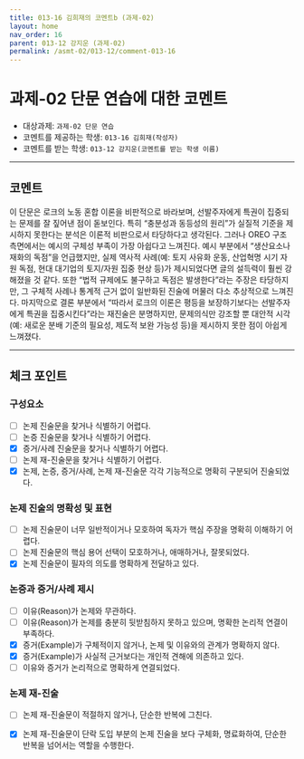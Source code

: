 ```yaml
---
title: 013-16 김희재의 코멘트b (과제-02) 
layout: home
nav_order: 16
parent: 013-12 강지운 (과제-02)
permalink: /asmt-02/013-12/comment-013-16
---
```


# 과제-02 단문 연습에 대한 코멘트

- 대상과제: `과제-02 단문 연습`
- 코멘트를 제공하는 학생: `013-16 김희재(작성자)` 
- 코멘트를 받는 학생: `013-12 강지운(코멘트를 받는 학생 이름)` 

---

## 코멘트

이 단문은 로크의 노동 혼합 이론을 비판적으로 바라보며, 선발주자에게 특권이 집중되는 문제를 잘 짚어낸 점이 돋보인다. 특히 “충분성과 동등성의 원리”가 실질적 기준을 제시하지 못한다는 분석은 이론적 비판으로서 타당하다고 생각된다. 그러나 OREO 구조 측면에서는 예시의 구체성 부족이 가장 아쉽다고 느껴진다. 예시 부분에서 “생산요소나 재화의 독점”을 언급했지만, 실제 역사적 사례(예: 토지 사유화 운동, 산업혁명 시기 자원 독점, 현대 대기업의 토지/자원 집중 현상 등)가 제시되었다면 글의 설득력이 훨씬 강해졌을 것 같다. 또한 “법적 규제에도 불구하고 독점은 발생한다”라는 주장은 타당하지만, 그 구체적 사례나 통계적 근거 없이 일반화된 진술에 머물러 다소 추상적으로 느껴진다. 마지막으로 결론 부분에서 “따라서 로크의 이론은 평등을 보장하기보다는 선발주자에게 특권을 집중시킨다”라는 재진술은 분명하지만, 문제의식만 강조할 뿐 대안적 시각(예: 새로운 분배 기준의 필요성, 제도적 보완 가능성 등)을 제시하지 못한 점이 아쉽게 느껴졌다.

---

## 체크 포인트

### **구성요소**
- [ ] 논제 진술문을 찾거나 식별하기 어렵다.
- [ ] 논증 진술문을 찾거나 식별하기 어렵다.
- [x] 증거/사례 진술문을 찾거나 식별하기 어렵다.
- [ ] 논제 재-진술문을 찾거나 식별하기 어렵다.
- [x] 논제, 논증, 증거/사례, 논제 재-진술문 각각 기능적으로 명확히 구분되어 진술되었다.

### **논제 진술의 명확성 및 표현**  
- [ ] 논제 진술문이 너무 일반적이거나 모호하여 독자가 핵심 주장을 명확히 이해하기 어렵다.  
- [ ] 논제 진술문의 핵심 용어 선택이 모호하거나, 애매하거나, 잘못되었다.  
- [x] 논제 진술문이 필자의 의도를 명확하게 전달하고 있다.  

### **논증과 증거/사례 제시**  
- [ ] 이유(Reason)가 논제와 무관하다.
- [ ] 이유(Reason)가 논제를 충분히 뒷받침하지 못하고 있으며, 명확한 논리적 연결이 부족하다.  
- [x] 증거(Example)가 구체적이지 않거나, 논제 및 이유와의 관계가 명확하지 않다. 
- [x] 증거(Example)가 사실적 근거보다는 개인적 견해에 의존하고 있다.  
- [ ] 이유와 증거가 논리적으로 명확하게 연결되었다.  

### **논제 재-진술**  
- [ ] 논제 재-진술문이 적절하지 않거나, 단순한 반복에 그친다.   
- [x] 논제 재-진술문이 단락 도입 부분의 논제 진술을 보다 구체화, 명료화하여, 단순한 반복을 넘어서는 역할을 수행한다.  

